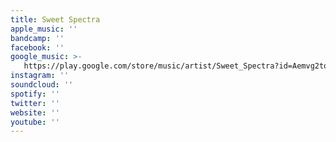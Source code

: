```yaml
---
title: Sweet Spectra
apple_music: ''
bandcamp: ''
facebook: ''
google_music: >-
   https://play.google.com/store/music/artist/Sweet_Spectra?id=Aemvg2toynr63r372ufkihy63gi
instagram: ''
soundcloud: ''
spotify: ''
twitter: ''
website: ''
youtube: ''
---
```

